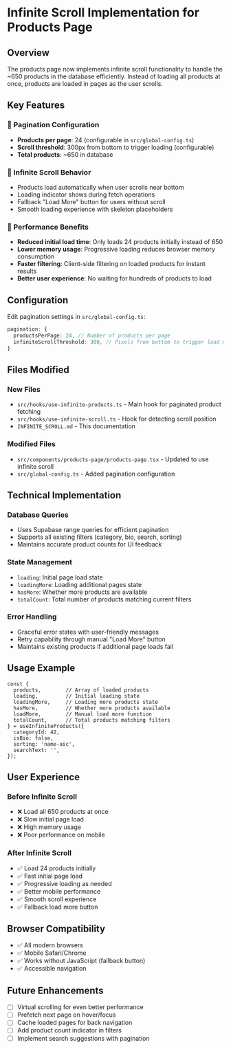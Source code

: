 # Infinite Scroll Implementation for Products Page

## Overview

The products page now implements infinite scroll functionality to handle the ~650 products in the database efficiently. Instead of loading all products at once, products are loaded in pages as the user scrolls.

## Key Features

### 📄 Pagination Configuration
- **Products per page**: 24 (configurable in `src/global-config.ts`)
- **Scroll threshold**: 300px from bottom to trigger loading (configurable)
- **Total products**: ~650 in database

### 🔄 Infinite Scroll Behavior
- Products load automatically when user scrolls near bottom
- Loading indicator shows during fetch operations
- Fallback "Load More" button for users without scroll
- Smooth loading experience with skeleton placeholders

### 🎯 Performance Benefits
- **Reduced initial load time**: Only loads 24 products initially instead of 650
- **Lower memory usage**: Progressive loading reduces browser memory consumption
- **Faster filtering**: Client-side filtering on loaded products for instant results
- **Better user experience**: No waiting for hundreds of products to load

## Configuration

Edit pagination settings in `src/global-config.ts`:

```typescript
pagination: {
  productsPerPage: 24, // Number of products per page
  infiniteScrollThreshold: 300, // Pixels from bottom to trigger load more
}
```

## Files Modified

### New Files
- `src/hooks/use-infinite-products.ts` - Main hook for paginated product fetching
- `src/hooks/use-infinite-scroll.ts` - Hook for detecting scroll position
- `INFINITE_SCROLL.md` - This documentation

### Modified Files
- `src/components/products-page/products-page.tsx` - Updated to use infinite scroll
- `src/global-config.ts` - Added pagination configuration

## Technical Implementation

### Database Queries
- Uses Supabase range queries for efficient pagination
- Supports all existing filters (category, bio, search, sorting)
- Maintains accurate product counts for UI feedback

### State Management
- `loading`: Initial page load state
- `loadingMore`: Loading additional pages state
- `hasMore`: Whether more products are available
- `totalCount`: Total number of products matching current filters

### Error Handling
- Graceful error states with user-friendly messages
- Retry capability through manual "Load More" button
- Maintains existing products if additional page loads fail

## Usage Example

```tsx
const {
  products,        // Array of loaded products
  loading,         // Initial loading state
  loadingMore,     // Loading more products state
  hasMore,         // Whether more products available
  loadMore,        // Manual load more function
  totalCount,      // Total products matching filters
} = useInfiniteProducts({
  categoryId: 42,
  isBio: false,
  sorting: 'name-asc',
  searchText: '',
});
```

## User Experience

### Before Infinite Scroll
- ❌ Load all 650 products at once
- ❌ Slow initial page load
- ❌ High memory usage
- ❌ Poor performance on mobile

### After Infinite Scroll
- ✅ Load 24 products initially
- ✅ Fast initial page load
- ✅ Progressive loading as needed
- ✅ Better mobile performance
- ✅ Smooth scroll experience
- ✅ Fallback load more button

## Browser Compatibility

- ✅ All modern browsers
- ✅ Mobile Safari/Chrome
- ✅ Works without JavaScript (fallback button)
- ✅ Accessible navigation

## Future Enhancements

- [ ] Virtual scrolling for even better performance
- [ ] Prefetch next page on hover/focus
- [ ] Cache loaded pages for back navigation
- [ ] Add product count indicator in filters
- [ ] Implement search suggestions with pagination
